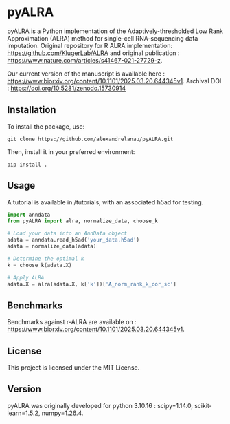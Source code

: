 # pyALRA

pyALRA is a Python implementation of the Adaptively-thresholded Low Rank Approximation (ALRA) method for single-cell RNA-sequencing data imputation. Original repository for R ALRA implementation: https://github.com/KlugerLab/ALRA and original publication : https://www.nature.com/articles/s41467-021-27729-z.

Our current version of the manuscript is available here : https://www.biorxiv.org/content/10.1101/2025.03.20.644345v1.
Archival DOI : https://doi.org/10.5281/zenodo.15730914

## Installation

To install the package, use:
```
git clone https://github.com/alexandrelanau/pyALRA.git
```
Then, install it in your preferred environment:

```
pip install .
```

## Usage

A tutorial is available in /tutorials, with an associated h5ad for testing. 

```python
import anndata
from pyALRA import alra, normalize_data, choose_k

# Load your data into an AnnData object
adata = anndata.read_h5ad('your_data.h5ad')
adata = normalize_data(adata)

# Determine the optimal k
k = choose_k(adata.X)

# Apply ALRA
adata.X = alra(adata.X, k['k'])['A_norm_rank_k_cor_sc']
```
## Benchmarks

Benchmarks against r-ALRA are available on : https://www.biorxiv.org/content/10.1101/2025.03.20.644345v1.

## License

This project is licensed under the MIT License.

## Version

pyALRA was originally developed for python 3.10.16 : scipy=1.14.0, scikit-learn=1.5.2, numpy=1.26.4.
